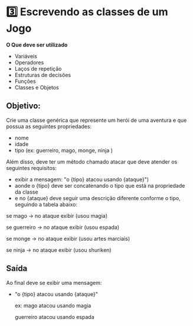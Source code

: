# 3️⃣ Escrevendo as classes de um Jogo

**O Que deve ser utilizado**

- Variáveis
- Operadores
- Laços de repetição
- Estruturas de decisões
- Funções
- Classes e Objetos

## Objetivo:

Crie uma classe genérica que represente um herói de uma aventura e que possua as seguintes propriedades:

- nome
- idade
- tipo (ex: guerreiro, mago, monge, ninja )

Além disso, deve ter um método chamado atacar que deve atender os seguintes requisitos:

- exibir a mensagem: "o {tipo} atacou usando {ataque}")
- aonde o {tipo} deve ser concatenando o tipo que está na propriedade da classe
- e no {ataque} deve seguir uma descrição diferente conforme o tipo, seguindo a tabela abaixo:

<p>se mago -> no ataque exibir (usou magia)</p>
<p>se guerreiro -> no ataque exibir (usou espada)</p>
<p>se monge -> no ataque exibir (usou artes marciais)</p>
<p>se ninja -> no ataque exibir (usou shuriken)</p>

## Saída

Ao final deve se exibir uma mensagem:

- "o {tipo} atacou usando {ataque}"
  <p>ex: mago atacou usando magia</p>
  <p>guerreiro atacou usando espada</p>
